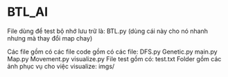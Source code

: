 # BTL_AI
File dùng để test bộ nhớ lưu trữ là:
BTL.py (dùng cái này cho nó nhanh nhưng mà thay đổi map chay)

Các file gồm có các file code gồm có các file:
DFS.py
Genetic.py
main.py
Map.py
Movement.py
visualize.py
File test gồm có:
test.txt
Folder gồm các ảnh phục vụ cho việc visualize:
imgs/